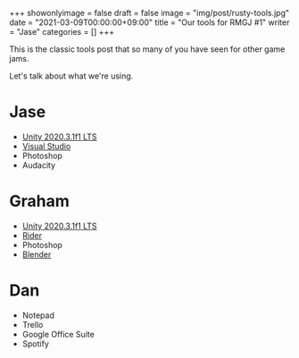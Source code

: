 +++
showonlyimage = false
draft = false
image = "img/post/rusty-tools.jpg"
date = "2021-03-09T00:00:00+09:00"
title = "Our tools for RMGJ #1"
writer = "Jase"
categories = []
+++

This is the classic tools post that so many of you have seen for other game jams.

<!--more-->

Let's talk about what we're using.

# Jase

* [Unity 2020.3.1f1 LTS][unity]
* [Visual Studio][visualstudio]
* Photoshop
* Audacity

# Graham

* [Unity 2020.3.1f1 LTS][unity]
* [Rider][rider]
* Photoshop
* [Blender][blender]

# Dan

* Notepad
* Trello
* Google Office Suite
* Spotify

[unity]: https://unity.com/
[rider]: https://www.jetbrains.com/rider/
[visualstudio]: https://visualstudio.microsoft.com/
[blender]: https://www.blender.org/
